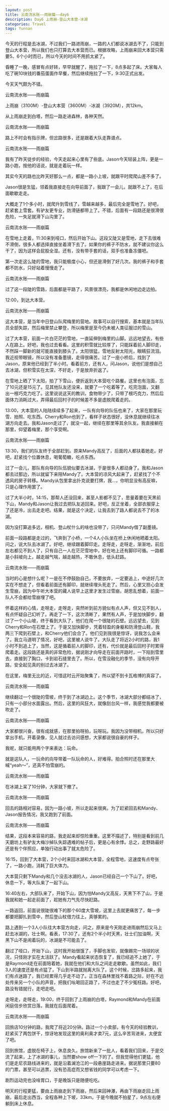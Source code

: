 ```yaml
---
layout: post
title: 云南流水账——雨崩篇——day6
description: Day6 上雨崩-登山大本营-冰湖
categories: Travel
tags: Yunnan 
---
```

今天的行程是去冰湖，不过我们一路进雨崩，一路的人们都说冰湖去不了，只能到登山大本营，所以我们也只打算去大本营而已。根据攻略，上雨崩来回大本营只需要5、6个小时而已，所以今天的时间不用抓太紧了。

昏睡了一晚，感冒有点好转，早早就醒了，拖拉了一下，8点多起了床。大家每人吃了碗10块钱的番茄蛋面作早餐，然后继续拖拉了一下，9:30正式出发。

今天天气颇为不错。

云南流水账——雨崩篇

上雨崩（3100M）-登山大本营（3600M）-冰湖（3920M），共12km。

从上雨崩走到白塔，然后一路走进森林，各种天然。

云南流水账——雨崩篇

路上不时会有指示牌，但岔路很多，还是跟着大队走靠谱点。

云南流水账——雨崩篇

我有了昨天徒步的经验，今天走起来心里有了些底。Jason今天轻装上阵，更是一路小跑，按他的话说，就是走着玩一样。

其实今天的路也比昨天好那么一点，都是一路小上坡，就跟平时爬爬山差不多了。

Jason很是生猛，领着我直接走在向导前面了，我跟了一会儿，就跟不上了，在后面歇歇走走。

大概走了1个多小时，就爬升到雪线了，雪越来越多，最后完全是雪地了。好吧，赶紧套上雪套。有驴友更专业，防滑链都带上了。不错，后面有一段路还是很滑很危险，一失足就滑下山沟里了。

云南流水账——雨崩篇

在雪地上走着，11:30来到哑口，然后开始下山。这段又陡又是雪地，走下去很难不滑倒，很多人都选择直接坐着滑下去了。如果你的裤子不防水，就不建议你这么干了，因为这样会屁股全湿。还有，没有带手套的话，双手也准备冻僵吧。

第一次走这么陡的雪地，我只能极度小心，但还是滑倒了好几次。我的裤子和手套都不防水，只好站着慢慢走了。

云南流水账——雨崩篇

过了这一段陡的雪路，后面都是平路了，风景很漂亮，我都是休闲地边走边拍。

12:00，到达大本营。

云南流水账——雨崩篇

这大本营，是当年中日登山队爬梅里的营地。故事可以自行搜索，基本就是当年队员全部失踪，然后梅里禁止攀登，所以梅里是至今仍未被人类征服过的雪山。

过了大本营，前面一片白茫茫的雪地，一直延伸到梅里的山脚。远远地望去，有些人在路上。好吧，我也过去看看。这里的积雪就比较厚了，只能踩着前人脚印走，不然踩一脚新的就可能直接到膝头了。太阳很猛，雪地反射太阳光，眼睛狂流泪。我近视带眼镜，所以没有准备墨镜，走得很痛苦。过了一座小桥后，找到了Jason，原来他已经到了半小时。看着前方，还有人，问Jason，说他们是想自己去冰湖，但积雪实在太深，不好走，于是放弃折返了。

在雪地上晒了下太阳，拍了下雪山，便折返到大本营吃个路餐。这里也有泡面，忘了10元还是15元了。见其他队友还没来，就要了一个吃着等了。吃完泡面，又翻出一根巧克力吃了。这里说说这天的教训，食物带少了，只带了根巧克力，然后后面体力消耗过大，弄得最后回村子的时候差不多是虚脱爬着走的。

13:00，大本营的人陆陆续续多了起来，一队有向导的队伍也来了，大家在那里玩雪、拍照、吃东西。Cherry和Ron也到了，看样子状态很好，没休息就继续往冰湖方向走去。我和Jason走过了，就没一起，继续在那里等其余队友。我直接躺在那里，仰望着梅里，那个享受啊。

云南流水账——雨崩篇

13:30，我们的队友终于全部赶到。原来Mandy高反了，后面的人都扶着她走。好吧，赶紧找个位置休息，喝葡萄糖，吃点东西。

过了一会儿，那队有向导的队伍貌似要去冰湖，于是很多人都动身了。我和Jason都去过那边，所以就留下来陪Mandy了。大本营的凉风大起来了，赶紧找了个不透风的房子转移。Mandy从包里拿出扑克说要打牌，我…，你明显没有高反嘛，只是心理作用罢了。

过了大半小时，14:15，那帮人还没回来，甚至人影都不见了，思量着要在天黑前下山，Mandy和Jason让我过去把队友追回来。好吧，反正坐着，全部衣服穿上了还是冷，出去走走吧。结果，就是这个决定，让我去到了路人都说去不了的冰湖。

因为没打算追多远，相机、登山杖什么的啥也没带了，只问Mandy借了副墨镜。

前面一段路都是走过的，飞奔到了小桥，一个4人小队坐在桥上休闲地晒着太阳。问之，说大队去冰湖了。好吧，继续跟着脚印走。走呀走，走呀走，渐渐地，前后左右都见不到人了，只有自己一人在茫茫雪地中，好在地上还有脚印可循。一路都是小斜坡向上，越走越气喘，越走越热，不敢休息，低头赶路。

云南流水账——雨崩篇

当时的心是想什么呢？一是在不停鼓励自己，不要放弃，一定要追上，中途好几次实在不想走了，但看着前面还有脚印，就继续埋头死走了。然后，心里又担心会发生雪崩，因为中午听大本营的藏人说早上这里才发生过雪崩，胡思乱想着，前面一队人不会都给雪崩埋了吧。

怀着这样的心情，走呀走，走呀走，突然听到前方貌似有点人声，但又见不到人，有点怀疑自己幻听了。再走了一下，这次清晰了，果然有人声，于是加快脚步，翻过了一个小山坡，终于看到大队了，他们在爬一个很陡的石壁。远远望去，见到Cherry和Ron在石壁上了。于是又加快脚步，凭着轻盈的身躯和防滑登山鞋，我两三下爬到石壁上，和Cherry他们会合了。他们见到我很是惊讶，说我怎么会来了。我立马道明了情况，好吧，这里被人说牛了。大队走了将近2小时的路，我1小时不到追上了，当然，这是循着前人的脚印，还有，代价就是最后回村子时累得爬着走。这段路还是真的非常危险，据说刚才向导走在前面开路时，一下陷到雪里去，直接到了胸口，卡到岩石缝里去了。所以，在雪没融化的季节，没有向导开路，安全起见真的别过去冰湖了。

在这里，梅里无比的近，可惜这时云开始聚集了，所以望不到卡瓦格博的真容了。

云南流水账——雨崩篇

继续翻过一个很陡的雪坡，终于到了冰湖边上。这个季节，冰湖大部分都结冰了，只有一小部分水面露出。然后，这里的风狂大，就像刮台风一样，我感觉我都要被吹走了。

云南流水账——雨崩篇

大家都很兴奋，很有成就感，在那里拍呀拍，玩呀玩。我因为没带相机，所以只好拿出手机，开着录像，见人就过去访问感想，大家都说很自豪的样子。

我呢，就只能用两个字来表达：玩命。

就是这队人，一玩命的向导带着一队玩命的人，好难得。拍合照时还在那里大喊“yeah～”，还真不怕雪崩的。

云南流水账——雨崩篇

在冰湖上呆了10分钟，大家就下撤了。

云南流水账——雨崩篇

回去的路相对容易，因为一路小坡，所以走起来很爽。为了赶紧回去和Mandy、Jason报告情况，我又跑到了前面。

 云南流水账——雨崩篇

结果，这段本来容易的路，我走起来却惊险重重。这里不描述了，特别是看到前几天磨坊上有驴友大梅沙掉队失踪遇难的帖子后，更是心有余悸。总之，走野路最好还是有个伴照应，单独行动出事了就太危险了。

16:15，回到了大本营，2个小时来回冰湖和大本营，全程雪地，这速度有点夸张了，一路小跑，消耗了巨大体力。

大本营只剩下Mandy和几个没去冰湖的人，Jason已经自己一个下山了。好吧，休息一下，等大队来了一起下山。

16:40左右，大部队来了，开始下山，因为怕Mandy又高反，天黑下不了山，于是我就和她一起走前面了，趁她有力气先尽快赶路。

一路返回，前面说很陡很难下的那个60度大雪坡，这里上去就更痛苦了，每一步都要把脚扎到雪中，然后登山杖借力往上，真够累的。

路上遇到一个3人小队往大本营方向走，问之，原来是今天刚走进雨崩然后又马上赶去冰湖的，壮士啊。看表，17:30了，还有2个半小时天黑，壮士们加油啊，天黑下山不是闹着玩的，冰湖是不可能去了。

翻过了哑口，开始下山，这时我开始很饿了，手脚也发软，就像踢完一场球的状况，只怪刚才实在太活跃了。Mandy看起来状态恢复了，我已经追不上她了，于是Raymond走在前面陪着她，我就在他们和大队之间走走歇歇。虽然如此，我们3人的速度还是有点猛了，下山到半路就抛离大队了。这个时候，岔路多起来，我们有点迷路了，我已经累得几乎走不动了。正当在森林里找不着路之际，好在不远处传来另一个小队的声音，把我们吆喝回正路了，不过也走了不少冤枉路。好吧，路没有错就行，走吧走吧。

走呀走，走呀走，19:00，终于回到了上雨崩的白塔，Raymond和Mandy在前面闲庭信步欣赏日落，我就在后面爬着。

云南流水账——雨崩篇

回旅店10分钟的路，我爬了将近20分钟。路过一个小卖部，有今天的经验教训，赶紧买了两包饼干，惊讶地发现这里的奥利奥才卖7元，这么辛苦背进来，太便宜了吧。

回到旅馆，虚脱在椅子上，休息良久。旅馆新来了一批人，看着我们回来，于是交流了起来，上了冰湖的事儿，当然要show off一下的了。但我觉得他们更猛，他们是走尼农路线进来的，就是沿着澜沧江的一段悬崖路走进来。据说那里只要80的门票，甚至可以逃票，没有恐高症而又想省钱的同学可以考虑一下。

剧烈运动完也没啥胃口，于是晚饭只是随便吃吃。

明天的行程更猛，要由上雨崩走到下雨崩，然后来回神瀑，再由下雨崩走回上雨崩，最后走出西当，全程各种上下坡，33km。于是今晚就不拍星了，9点左右便躺到床上休息。